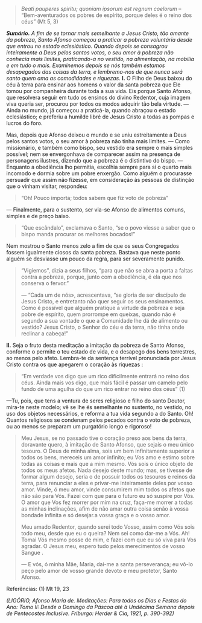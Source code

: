 > *Beati pauperes spiritu; quoniam ipsorum est regnum coelorum* – “Bem-aventurados os pobres de espírito, porque deles é o reino dos céus” (Mt 5, 3)

***Sumário.** A fim de se tornar mais semelhante a Jesus Cristo, tão amante da pobreza, Santo Afonso começou a praticar a pobreza voluntária desde que entrou no estado eclesiástico. Quando depois se consagrou inteiramente a Deus pelos santos votos, o seu amor à pobreza não conhecia mais limites, praticando-a no vestido, na alimentação, na mobilia e em tudo o mais. Examinemos depois se nós também estamos desapegados das coisas da terra, e lembremo-nos de que nunca será santo quem ama as comodidades e riquezas.* **I.** O Filho de Deus baixou do céu à terra para ensinar aos homens o valor da santa pobreza que Ele tomou por companheira durante toda a sua vida. Eis porque Santo Afonso, que resolvera seguir em tudo os ensinos do divino Redentor, cuja imagem viva queria ser, procurou por todos os modos adquirir tão bela virtude. — Ainda no mundo, já começou a praticá-la, quando abraçou o estado eclesiástico; e preferiu a humilde libré de Jesus Cristo a todas as pompas e lucros do foro.

Mas, depois que Afonso deixou o mundo e se uniu estreitamente a Deus pelos santos votos, o seu amor à pobreza não tinha mais limites. — Como missionário, e também como bispo, seu vestido era sempre o mais simples possível; nem se envergonhava de comparecer assim na presença de personagens ilustres, dizendo que a pobreza é o distintivo do bispo. — Enquanto a obediência lho permitia, escolhia sempre para si o quarto mais incomodo e dormia sobre um pobre enxergão. Como alguém o procurasse persuadir que assim não fizesse, em consideração às pessoas de distinção que o vinham visitar, respondeu:

> “Oh! Pouco importa; todos sabem que fiz voto de pobreza”

— Finalmente, para o sustento, ser via-se Afonso de alimentos comuns, simples e de preço baixo.

> “Que escândalo”, exclamava o Santo, “se o povo viesse a saber que o bispo manda procurar os melhores bocados!”

Nem mostrou o Santo menos zelo a fim de que os seus Congregados fossem igualmente ciosos da santa pobreza. Bastava que neste ponto alguém se desviasse um pouco da regra, para ser severamente punido.

> “Vigiemos”, dizia a seus filhos, “para que não se abra a porta a faltas contra a pobreza, porque, junto com a obediência, é ela que nos conserva o fervor.”
>
> — “Cada um de nós», acrescentava, “se gloria de ser discípulo de Jesus Cristo, e entretanto não quer seguir os seus ensinamentos. Como é possível que alguém pratique a virtude da pobreza e seja pobre de espírito, quem prorrompe em queixas, quando não é segundo a sua vontade o que a Comunidade lhe dá de alimento ou vestido? Jesus Cristo, o Senhor do céu e da terra, não tinha onde reclinar a cabeça!”

**II.** Seja o fruto desta meditação a imitação da pobreza de Santo Afonso, conforme o permite o teu estado de vida, e o desapego dos bens terrestres, ao menos pelo afeto. Lembra-te da sentença terrível pronunciada por Jesus Cristo contra os que apegarem o coração às riquezas :

> “Em verdade vos digo que um rico dificilmente entrará no reino dos céus. Ainda mais vos digo, que mais fácil é passar um camelo pelo fundo de uma agulha do que um rico entrar no reino dos céus” (1)

—Tu, pois, que tens a ventura de seres religioso e filho do santo Doutor, mira-te neste modelo; vê se lhe és semelhante no sustento, no vestido, no uso dos objetos necessários, e reforma a tua vida segundo a do Santo. Oh! Quantos religiosos se condenam pelos pecados contra o voto de pobreza, ou ao menos se preparam um purgatório longo e rigoroso!

> Meu Jesus, se no passado tive o coração preso aos bens da terra, doravante quero, à imitação de Santo Afonso, que sejais o meu único tesouro. O Deus de minha alma, sois um bem infinitamente superior a todos os bens, mereceis um amor infinito; eu Vos amo e estimo sobre todas as coisas e mais que a mim mesmo. Vós sois o único objeto de todos os meus afetos. Nada desejo deste mundo; mas, se tivesse de formar algum desejo, seria o de possuir todos os tesouros e reinos da terra, para renunciar a eles e privar-me inteiramente deles por vosso amor. Vinde, ó meu amor, vinde consumirem mim todos os afetos que não são para Vós. Fazei com que para o futuro eu só suspire por Vós. O amor que Vos fez morrer por mim na cruz, faça-me morrer a todas as minhas inclinações, afim de não amar outra coisa senão à vossa bondade infinita e só desejar.a vossa graça e o vosso amor.
>
> Meu amado Redentor, quando serei todo Vosso, assim como Vós sois todo meu, desde que eu o queira? Nem sei como dar-me a Vós. Ah! Tomai Vós mesmo posse de mim, e fazei com que eu só viva para Vos agradar. O Jesus meu, espero tudo pelos merecimentos de vosso Sangue .
>
> — E vós, ó minha Mãe, Maria, dai-me a santa perseverança; eu vô-lo peço pelo amor de vosso grande devoto e meu protetor, Santo Afonso.

Referências: (1) Mt 19, 23

*(LIGÓRIO, Afonso Maria de. Meditações: Para todos os Dias e Festas do Ano: Tomo II: Desde o Domingo da Páscoa até à Undécima Semana depois de Pentecostes Inclusive. Friburgo: Herder & Cia, 1921, p. 390-392)*
